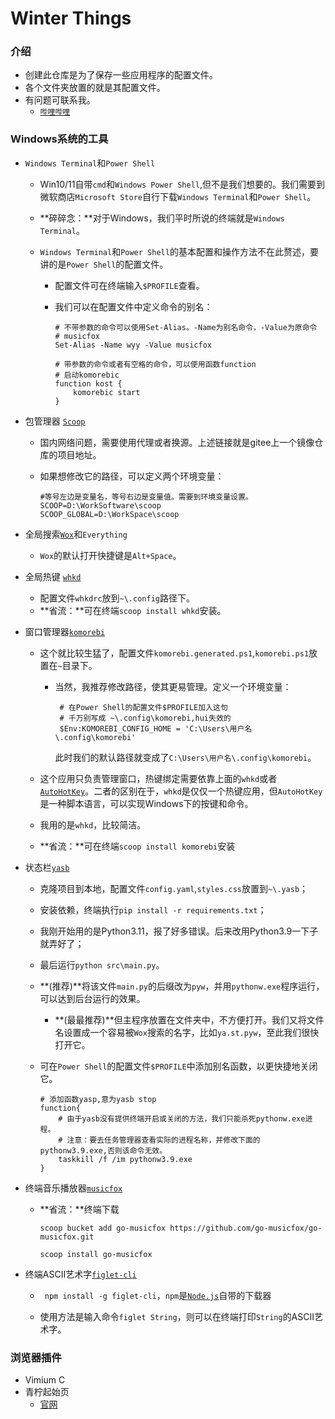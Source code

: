 # Winter Things

### 介绍

- 创建此仓库是为了保存一些应用程序的配置文件。
- 各个文件夹放置的就是其配置文件。
- 有问题可联系我。
  - [`哔哩哔哩`](https://space.bilibili.com/200569093)

### Windows系统的工具

- `Windows Terminal`和`Power Shell`
  
  - Win10/11自带`cmd`和`Windows Power Shell`,但不是我们想要的。我们需要到微软商店`Microsoft Store`自行下载`Windows Terminal`和`Power Shell`。
  
  - **碎碎念：**对于Windows，我们平时所说的终端就是`Windows Terminal`。
  
  - `Windows Terminal`和`Power Shell`的基本配置和操作方法不在此赘述，要讲的是`Power Shell`的配置文件。
  
    - 配置文件可在终端输入``$PROFILE``查看。
  
    - 我们可以在配置文件中定义命令的别名：
  
      ```shell
      # 不带参数的命令可以使用Set-Alias。-Name为别名命令，-Value为原命令
      # musicfox
      Set-Alias -Name wyy -Value musicfox
      
      # 带参数的命令或者有空格的命令，可以使用函数function
      # 启动komorebic
      function kost {
          komorebic start
      }
      ```
  
- 包管理器 [`Scoop`](https://gitee.com/glsnames/scoop-installer)
  
  - 国内网络问题，需要使用代理或者换源。上述链接就是gitee上一个镜像仓库的项目地址。
  
  - 如果想修改它的路径，可以定义两个环境变量：
  
    ```shel
    #等号左边是变量名，等号右边是变量值。需要到环境变量设置。
    SCOOP=D:\WorkSoftware\scoop
    SCOOP_GLOBAL=D:\WorkSpace\scoop
    ```
  
- 全局搜索[`Wox`](https://github.com/Wox-launcher/Wox)和`Everything`

  - `Wox`的默认打开快捷键是``Alt+Space``。
  
- 全局热键 [`whkd`](https://github.com/LGUG2Z/whkd)

  - 配置文件`whkdrc`放到`~\.config`路径下。
  - **省流：**可在终端``scoop install whkd``安装。

- 窗口管理器[`komorebi`](https://github.com/LGUG2Z/komorebi)
  
  - 这个就比较生猛了，配置文件`komorebi.generated.ps1`,`komorebi.ps1`放置在`~`目录下。
  
    - 当然，我推荐修改路径，使其更易管理。定义一个环境变量：
  
      ```shell
       # 在Power Shell的配置文件$PROFILE加入这句
       # 千万别写成 ~\.config\komorebi,hui失效的
       $Env:KOMOREBI_CONFIG_HOME = 'C:\Users\用户名\.config\komorebi'
      ```
      
      此时我们的默认路径就变成了``C:\Users\用户名\.config\komorebi``。
  
  - 这个应用只负责管理窗口，热键绑定需要依靠上面的`whkd`或者[`AutoHotKey`](https://www.autohotkey.com/)。二者的区别在于，`whkd`是仅仅一个热键应用，但`AutoHotKey`是一种脚本语言，可以实现Windows下的按键和命令。
  
  - 我用的是`whkd`，比较简洁。
  
  - **省流：**可在终端``scoop install komorebi``安装
  
- 状态栏[`yasb`](https://github.com/denBot/yasb)
  
  - 克隆项目到本地，配置文件`config.yaml`,`styles.css`放置到`~\.yasb`；
  
  - 安装依赖，终端执行``pip install -r requirements.txt``；
  
  - 我刚开始用的是Python3.11，报了好多错误。后来改用Python3.9一下子就弄好了；
  
  - 最后运行``python src\main.py``。
  
  - **(推荐)**将该文件`main.py`的后缀改为`pyw`，并用`pythonw.exe`程序运行，可以达到后台运行的效果。
  
    - **(最最推荐)**但主程序放置在文件夹中，不方便打开。我们又将文件名设置成一个容易被`Wox`搜索的名字，比如`ya.st.pyw`，至此我们很快打开它。
  
  - 可在`Power Shell`的配置文件`$PROFILE`中添加别名函数，以更快捷地关闭它。
  
    ```shell
    # 添加函数yasp,意为yasb stop
    function{
    	# 由于yasb没有提供终端开启或关闭的方法，我们只能杀死pythonw.exe进程。
    	# 注意：要去任务管理器查看实际的进程名称，并修改下面的pythonw3.9.exe,否则该命令无效。
    	taskkill /f /im pythonw3.9.exe
    }
    ```
  
    
  
- 终端音乐播放器[`musicfox`](https://github.com/go-musicfox/go-musicfox)

  - **省流：**终端下载

    ```shell
    scoop bucket add go-musicfox https://github.com/go-musicfox/go-musicfox.git
    
    scoop install go-musicfox
    ```

- 终端ASCII艺术字[`figlet-cli`](https://github.com/patorjk/figlet.js)
  - `` npm install -g figlet-cli``，`npm`是[`Node.js`](https://nodejs.org/en)自带的下载器
  
  - 使用方法是输入命令``figlet String``，则可以在终端打印`String`的ASCII艺术字。
  



### 浏览器插件

- Vimium C
- 青柠起始页
  - [官网](https://limestart.cn/)
